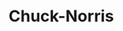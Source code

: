 # Chuck-Norris

<!-- saker som jag har använt på denna projekt är "https://api.chucknorris.io/", "https://developer.mozilla.org/en-US/docs/Web/API/SpeechSynthesis/speak" "https://jquery.com/" -->
